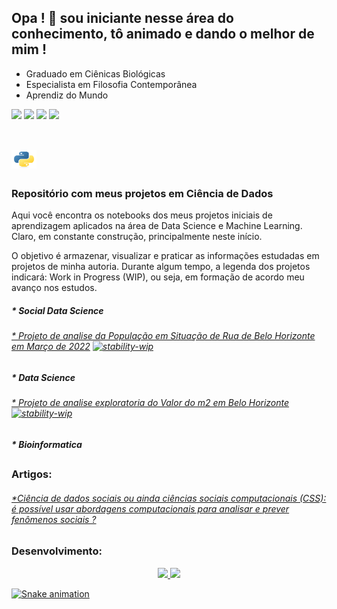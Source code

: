 ## Opa ! 👋 sou iniciante nesse área do conhecimento, tô animado e dando o melhor de mim !

* Graduado em Ciênicas Biológicas
* Especialista em Filosofia Contemporânea
* Aprendiz do Mundo

<div> 
   <a href="https://discord.gg/VXCPZkTR" target="_blank"><img src="https://img.shields.io/badge/Discord-7289DA?style=for-the-badge&logo=discord&logoColor=white" target="_blank"></a> 
  <a href = "mailto:thiagoaprado22@gmail.com"><img src="https://img.shields.io/badge/-Gmail-%23333?style=for-the-badge&logo=gmail&logoColor=white" target="_blank"></a>
  <a href="https://www.linkedin.com/in/thiago-de-almeida-prado-2a53601b9/" target="_blank"><img src="https://img.shields.io/badge/-LinkedIn-%230077B5?style=for-the-badge&logo=linkedin&logoColor=white" target="_blank"></a> 
 <a href="https://medium.com/@thiagoaprado22" target="_blank"><img src="https://img.shields.io/badge/Medium-12100E?style=for-the-badge&logo=medium&logoColor=white" target="_blank"></a>
</div>

##

</div>
<div style="display: inline_block"><br>
  <img align="center" alt="Rafa-Python" height="30" width="40" src="https://raw.githubusercontent.com/devicons/devicon/master/icons/python/python-original.svg">
  
##

### Repositório com meus projetos em Ciência de Dados
Aqui você encontra os notebooks dos meus projetos iniciais de aprendizagem aplicados na área de Data Science e Machine Learning. Claro, em constante construção, principalmente neste início. 

O objetivo é armazenar, visualizar e praticar as informações estudadas em projetos de minha autoria. Durante algum tempo, a legenda dos projetos indicará: Work in Progress (WIP), ou seja, em formação de acordo meu avanço nos estudos.
 
#####  * Social Data Science 
###### [* Projeto de analise da População em Situação de Rua de Belo Horizonte em Março de 2022](https://github.com/thiagoaprado22/Social_Data_Science_Experience) [![stability-wip](https://img.shields.io/badge/stability-wip-lightgrey.svg)](https://github.com/thiagoaprado22/Social_Data_Science_Experience)
#####  * Data Science
###### [* Projeto de analise exploratoria do Valor do m2 em Belo Horizonte](https://github.com/thiagoaprado22/Data_Science-) [![stability-wip](https://img.shields.io/badge/stability-wip-lightgrey.svg)](https://github.com/thiagoaprado22/Social_Data_Science_Experience)<br/>
       
#####  * Bioinformatica
  
##
  
### Artigos:   
  
###### [*Ciência de dados sociais ou ainda ciências sociais computacionais (CSS): é possível usar abordagens computacionais para analisar e prever fenômenos sociais ?](https://medium.com/@thiagoaprado22/ci%C3%AAncia-de-dados-sociais-ou-ainda-ci%C3%AAncias-sociais-computacionais-css-%C3%A9-poss%C3%ADvel-usar-abordagens-bbdcc6184558)  
  
##
  
### Desenvolvimento:
</div>
<div align="center">
  <a href="https://github.com/thiagoaprado22">
  <img height="120em" src="https://github-readme-stats.vercel.app/api?username=thiagoaprado22&show_icons=true&theme=gruvbox&include_all_commits=true&count_private=true"/>
  <img height="120em" src="https://github-readme-stats.vercel.app/api/top-langs/?username=thiagoaprado22&layout=compact&langs_count=7&theme=gruvbox"/>
</div>
 
  ![Snake animation](https://github.com/thiagoaprado22/thiagoaprado22/blob/output/github-contribution-grid-snake.svg)
 
</div>

##
